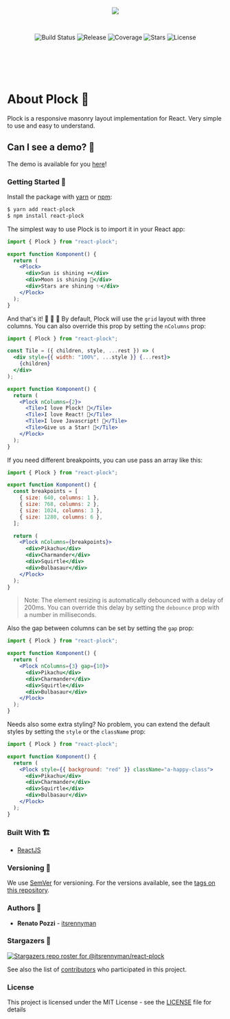 <br/>

<p align="center">
<img src="public/header.png" />
</p>

<br/>

<p align="center" style="padding-bottom:3rem">
<img alt="Build Status" src="https://img.shields.io/github/workflow/status/itsrennyman/react-plock/Build%20CI?style=for-the-badge" />
<img alt="Release" src="https://img.shields.io/github/v/release/itsrennyman/react-plock?style=for-the-badge" />
<img alt="Coverage" src="https://img.shields.io/codecov/c/gh/itsrennyman/react-plock?style=for-the-badge" />
<img alt="Stars" src="https://img.shields.io/github/stars/itsrennyman/react-plock?style=for-the-badge" />
<img alt="License" src="https://img.shields.io/github/license/itsrennyman/react-plock?style=for-the-badge" />
</p>

<br/>

# About Plock 🌈

Plock is a responsive masonry layout implementation for React. Very simple to use and easy to understand.

## Can I see a demo? 👀

The demo is available for you [here](https://react-plock.netlify.app/)!

### Getting Started 🤩

Install the package with [yarn](https://yarnpkg.com/) or [npm](https://www.npmjs.com/):

```bash
$ yarn add react-plock
$ npm install react-plock
```

The simplest way to use Plock is to import it in your React app:

```jsx
import { Plock } from "react-plock";

export function Komponent() {
  return (
    <Plock>
      <div>Sun is shining ☀️</div>
      <div>Moon is shining 🌙</div>
      <div>Stars are shining ✨</div>
    </Plock>
  );
}
```

And that's it! 🎉 🎉 🎉 By default, Plock will use the `grid` layout with three columns. You can also override this prop by setting the `nColumns` prop:

```jsx
import { Plock } from "react-plock";

const Tile = ({ children, style, ...rest }) => (
  <div style={{ width: "100%", ...style }} {...rest}>
    {children}
  </div>
);

export function Komponent() {
  return (
    <Plock nColumns={2}>
      <Tile>I love Plock! 💙</Tile>
      <Tile>I love React! 💛</Tile>
      <Tile>I love Javascript! 💝</Tile>
      <Tile>Give us a Star! 🌟</Tile>
    </Plock>
  );
}
```

If you need different breakpoints, you can use pass an array like this:

```jsx
import { Plock } from "react-plock";

export function Komponent() {
  const breakpoints = [
    { size: 640, columns: 1 },
    { size: 768, columns: 2 },
    { size: 1024, columns: 3 },
    { size: 1280, columns: 6 },
  ];

  return (
    <Plock nColumns={breakpoints}>
      <div>Pikachu</div>
      <div>Charmander</div>
      <div>Squirtle</div>
      <div>Bulbasaur</div>
    </Plock>
  );
}
```

> Note: The element resizing is automatically debounced with a delay of 200ms. You can override this delay by setting the `debounce` prop with a number in milliseconds.

Also the gap between columns can be set by setting the `gap` prop:

```jsx
import { Plock } from "react-plock";

export function Komponent() {
  return (
    <Plock nColumns={3} gap={10}>
      <div>Pikachu</div>
      <div>Charmander</div>
      <div>Squirtle</div>
      <div>Bulbasaur</div>
    </Plock>
  );
}
```

Needs also some extra styling? No problem, you can extend the default styles by setting the `style` or the `className` prop:

```jsx
import { Plock } from "react-plock";

export function Komponent() {
  return (
    <Plock style={{ background: "red" }} className="a-happy-class">
      <div>Pikachu</div>
      <div>Charmander</div>
      <div>Squirtle</div>
      <div>Bulbasaur</div>
    </Plock>
  );
}
```

### Built With 🏗️

- [ReactJS](https://reactjs.org/)

### Versioning 🚦

We use [SemVer](http://semver.org/) for versioning. For the versions available, see the [tags on this repository](https://github.com/itsrennyman/react-plock/tags).

### Authors 🙋

- **Renato Pozzi** - [itsrennyman](https://github.com/itsrennyman)

### Stargazers 🌟

[![Stargazers repo roster for @itsrennyman/react-plock](https://reporoster.com/stars/itsrennyman/react-plock)](https://github.com/itsrennyman/react-plock/stargazers)

See also the list of [contributors](https://github.com/itsrennyman/react-plock/contributors) who participated in this project.

### License

This project is licensed under the MIT License - see the [LICENSE](LICENSE) file for details
